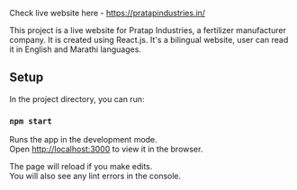 Check live website here - https://pratapindustries.in/ 

This project is a live website for Pratap Industries, a fertilizer manufacturer company. It is created using React.js. It's a bilingual website, user can read it in English and Marathi languages.

## Setup

In the project directory, you can run:

### `npm start`

Runs the app in the development mode.<br />
Open [http://localhost:3000](http://localhost:3000) to view it in the browser.

The page will reload if you make edits.<br />
You will also see any lint errors in the console.
